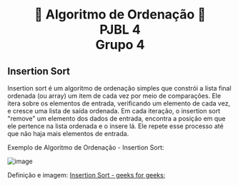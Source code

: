 <h1 align="center">
 📝 Algoritmo de Ordenação 📝 <br>PJBL 4<br>Grupo 4<br>
</h1>


## Insertion Sort

Insertion sort é um algoritmo de ordenação simples que constrói a lista final ordenada (ou array) um item de cada vez por meio de comparações. Ele itera sobre os elementos de entrada, verificando um elemento de cada vez, e cresce uma lista de saída ordenada. Em cada iteração, o insertion sort "remove" um elemento dos dados de entrada, encontra a posição em que ele pertence na lista ordenada e o insere lá. Ele repete esse processo até que não haja mais elementos de entrada.

Exemplo de Algoritmo de Ordenação - Insertion Sort:

![image](https://github.com/abressam/algoritmo_ordenacao/assets/77062126/f9e7ce57-8f83-4ef8-a5bf-3c10f4fb3b17)

Definição e imagem: [Insertion Sort - geeks for geeks](https://www.geeksforgeeks.org/insertion-sort/);
